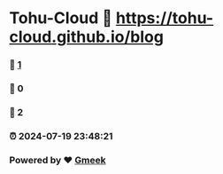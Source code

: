 # Tohu-Cloud :link: https://tohu-cloud.github.io/blog 
### :page_facing_up: [1](https://tohu-cloud.github.io/blog/tag.html) 
### :speech_balloon: 0 
### :hibiscus: 2 
### :alarm_clock: 2024-07-19 23:48:21 
### Powered by :heart: [Gmeek](https://github.com/Meekdai/Gmeek)
